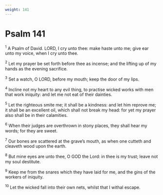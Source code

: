 ```yaml
---
weight: 141
---
```


# Psalm 141

<sup>1</sup> A Psalm of David. LORD, I cry unto thee: make haste unto me; give ear unto my voice, when I cry unto thee. 

<sup>2</sup> Let my prayer be set forth before thee as incense; and the lifting up of my hands as the evening sacrifice. 

<sup>3</sup> Set a watch, O LORD, before my mouth; keep the door of my lips. 

<sup>4</sup> Incline not my heart to any evil thing, to practise wicked works with men that work iniquity: and let me not eat of their dainties. 

<sup>5</sup> Let the righteous smite me; it shall be a kindness: and let him reprove me; it shall be an excellent oil, which shall not break my head: for yet my prayer also shall be in their calamities. 

<sup>6</sup> When their judges are overthrown in stony places, they shall hear my words; for they are sweet. 

<sup>7</sup> Our bones are scattered at the grave’s mouth, as when one cutteth and cleaveth wood upon the earth. 

<sup>8</sup> But mine eyes are unto thee, O GOD the Lord: in thee is my trust; leave not my soul destitute. 

<sup>9</sup> Keep me from the snares which they have laid for me, and the gins of the workers of iniquity. 

<sup>10</sup> Let the wicked fall into their own nets, whilst that I withal escape. 


